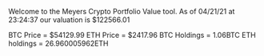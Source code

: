 Welcome to the Meyers Crypto Portfolio Value tool. 
As of 04/21/21 at 23:24:37 our valuation is $122566.01 

BTC Price = $54129.99
 ETH Price = $2417.96
BTC Holdings = 1.06BTC
 ETH holdings = 26.960005962ETH 
